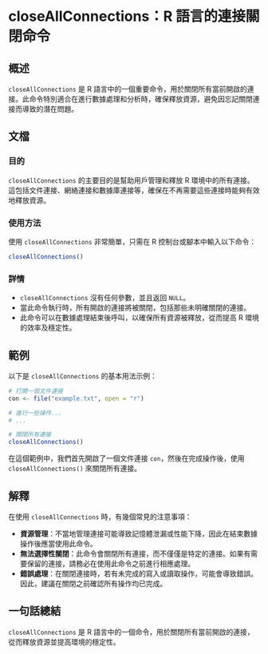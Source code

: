 <!--
Meta Description: # closeAllConnections：R 語言的連接關閉命令 ## 概述 `closeAllConnections` 是 R 語言中的一個重要命令，用於關閉所有當前開啟的連接。此命令特別適合在進行數據處理和分析時，確保釋放資源，避免因忘記關閉連接而導致的潛在問題。 ## 文檔 ### 目的 `...
Meta Keywords: closeallconnections, 用於關閉所有當前開啟的連接, con, 語言的連接關閉命令, 語言中的一個重要命令
-->

# closeAllConnections：R 語言的連接關閉命令

## 概述
`closeAllConnections` 是 R 語言中的一個重要命令，用於關閉所有當前開啟的連接。此命令特別適合在進行數據處理和分析時，確保釋放資源，避免因忘記關閉連接而導致的潛在問題。

## 文檔
### 目的
`closeAllConnections` 的主要目的是幫助用戶管理和釋放 R 環境中的所有連接。這包括文件連接、網絡連接和數據庫連接等，確保在不再需要這些連接時能夠有效地釋放資源。

### 使用方法
使用 `closeAllConnections` 非常簡單，只需在 R 控制台或腳本中輸入以下命令：

```R
closeAllConnections()
```

### 詳情
- `closeAllConnections` 沒有任何參數，並且返回 `NULL`。
- 當此命令執行時，所有開啟的連接將被關閉，包括那些未明確關閉的連接。
- 此命令可以在數據處理結束後呼叫，以確保所有資源被釋放，從而提高 R 環境的效率及穩定性。

## 範例
以下是 `closeAllConnections` 的基本用法示例：

```R
# 打開一個文件連接
con <- file("example.txt", open = "r")

# 進行一些操作...
# ...

# 關閉所有連接
closeAllConnections()
```

在這個範例中，我們首先開啟了一個文件連接 `con`，然後在完成操作後，使用 `closeAllConnections()` 來關閉所有連接。

## 解釋
在使用 `closeAllConnections` 時，有幾個常見的注意事項：
- **資源管理**：不當地管理連接可能導致記憶體泄漏或性能下降，因此在結束數據操作後應當使用此命令。
- **無法選擇性關閉**：此命令會關閉所有連接，而不僅僅是特定的連接。如果有需要保留的連接，請務必在使用此命令之前進行相應處理。
- **錯誤處理**：在關閉連接時，若有未完成的寫入或讀取操作，可能會導致錯誤。因此，建議在關閉之前確認所有操作均已完成。

## 一句話總結
`closeAllConnections` 是 R 語言中的一個命令，用於關閉所有當前開啟的連接，從而釋放資源並提高環境的穩定性。